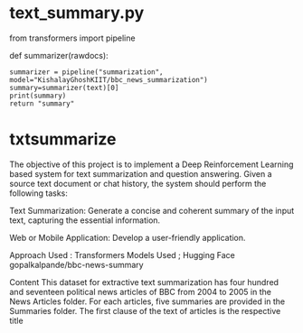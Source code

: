 # text_summary.py

from transformers import pipeline

def summarizer(rawdocs):
    
    summarizer = pipeline("summarization", model="KishalayGhoshKIIT/bbc_news_summarization")
    summary=summarizer(text)[0]
    print(summary)
    return "summary"



# txtsummarize
 The objective of this project is to implement a Deep Reinforcement Learning based system for text summarization and question answering. Given a source text document or chat history, the system should perform the following tasks:

Text Summarization: Generate a concise and coherent summary of the input text, capturing the essential information.

Web or Mobile Application: Develop a user-friendly application.

Approach Used : Transformers 
Models Used ; Hugging Face
gopalkalpande/bbc-news-summary

Content This dataset for extractive text summarization has four hundred and seventeen political news articles of BBC from 2004 to 2005 in the News Articles folder. For each articles, five summaries are provided in the Summaries folder. The first clause of the text of articles is the respective title
